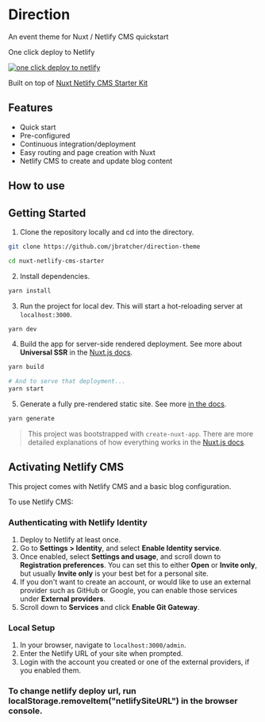 # Direction

An event theme for Nuxt / Netlify CMS quickstart

One click deploy to Netlify  

<a href="(https://app.netlify.com/start/deploy?repository=https://github.com/jbratcher/direction-theme"><img src="https://www.netlify.com/img/deploy/button.svg" alt="one click deploy to netlify" /></a>

Built on top of [Nuxt Netlify CMS Starter Kit](https://github.com/jbratcher/nuxt-netlify-cms-starter-kit)

## Features 

* Quick start
* Pre-configured
* Continuous integration/deployment
* Easy routing and page creation with Nuxt
* Netlify CMS to create and update blog content

## How to use

## Getting Started

1. Clone the repository locally and cd into the directory.

```bash
git clone https://github.com/jbratcher/direction-theme

cd nuxt-netlify-cms-starter
```

2. Install dependencies.

```bash
yarn install
```

3. Run the project for local dev. This will start a hot-reloading server at `localhost:3000`.

```bash
yarn dev
```

4. Build the app for server-side rendered deployment. See more about **Universal SSR** in the [Nuxt.js docs](https://nuxtjs.org/guide#server-rendered-universal-ssr-).

```bash
yarn build

# And to serve that deployment...
yarn start
```

5. Generate a fully pre-rendered static site. See more [in the docs](https://nuxtjs.org/guide#static-generated-pre-rendering-).

```bash
yarn generate
```

> This project was bootstrapped with `create-nuxt-app`. There are more detailed explanations of how everything works in the [Nuxt.js docs](https://nuxtjs.org).

## Activating Netlify CMS

This project comes with Netlify CMS and a basic blog configuration.  
  
To use Netlify CMS:
  
### Authenticating with Netlify Identity

1. Deploy to Netlify at least once.
2. Go to **Settings > Identity**, and select **Enable Identity service**.
3. Once enabled, select **Settings and usage**, and scroll down to **Registration preferences**. You can set this to either **Open** or **Invite only**, but usually **Invite only** is your best bet for a personal site.
4. If you don't want to create an account, or would like to use an external provider such as GitHub or Google, you can enable those services under **External providers**.
5. Scroll down to **Services** and click **Enable Git Gateway**.

### Local Setup

1. In your browser, navigate to `localhost:3000/admin`.
2. Enter the Netlify URL of your site when prompted.
3. Login with the account you created or one of the external providers, if you enabled them.

### To change netlify deploy url, run localStorage.removeItem("netlifySiteURL") in the browser console.

